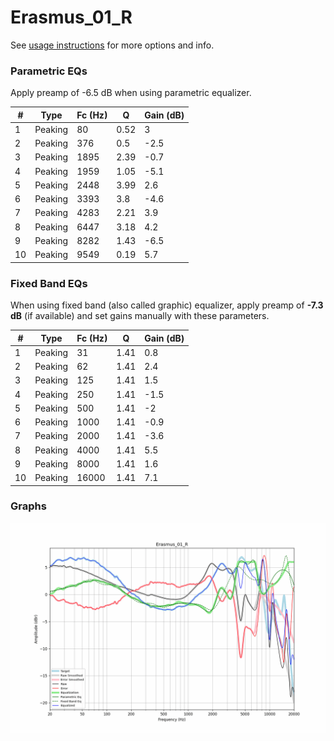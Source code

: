 # Erasmus_01_R
See [usage instructions](https://github.com/jaakkopasanen/AutoEq#usage) for more options and info.

### Parametric EQs
Apply preamp of -6.5 dB when using parametric equalizer.

|   # | Type    |   Fc (Hz) |    Q |   Gain (dB) |
|-----|---------|-----------|------|-------------|
|   1 | Peaking |        80 | 0.52 |         3   |
|   2 | Peaking |       376 | 0.5  |        -2.5 |
|   3 | Peaking |      1895 | 2.39 |        -0.7 |
|   4 | Peaking |      1959 | 1.05 |        -5.1 |
|   5 | Peaking |      2448 | 3.99 |         2.6 |
|   6 | Peaking |      3393 | 3.8  |        -4.6 |
|   7 | Peaking |      4283 | 2.21 |         3.9 |
|   8 | Peaking |      6447 | 3.18 |         4.2 |
|   9 | Peaking |      8282 | 1.43 |        -6.5 |
|  10 | Peaking |      9549 | 0.19 |         5.7 |

### Fixed Band EQs
When using fixed band (also called graphic) equalizer, apply preamp of **-7.3 dB** (if available) and set gains manually with these parameters.

|   # | Type    |   Fc (Hz) |    Q |   Gain (dB) |
|-----|---------|-----------|------|-------------|
|   1 | Peaking |        31 | 1.41 |         0.8 |
|   2 | Peaking |        62 | 1.41 |         2.4 |
|   3 | Peaking |       125 | 1.41 |         1.5 |
|   4 | Peaking |       250 | 1.41 |        -1.5 |
|   5 | Peaking |       500 | 1.41 |        -2   |
|   6 | Peaking |      1000 | 1.41 |        -0.9 |
|   7 | Peaking |      2000 | 1.41 |        -3.6 |
|   8 | Peaking |      4000 | 1.41 |         5.5 |
|   9 | Peaking |      8000 | 1.41 |         1.6 |
|  10 | Peaking |     16000 | 1.41 |         7.1 |

### Graphs
![](./Erasmus_01_R.png)
